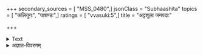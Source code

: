 +++
secondary_sources = [ "MSS_0480",]
jsonClass = "Subhaashita"
topics = [ "कलियुगः", "पाशण्डः",]
ratings = [ "vvasuki:5",]
title = "अट्टशूला जनपदाः"

+++

<details><summary>Text</summary>

अट्टशूला जनपदाः शिवशूलाश्चतुष्पथाः।  
केशशूलाः स्त्रियो राजन् भविष्यन्ति युगक्षये॥
</details>



<details><summary>अज्ञात-विवरणम्</summary>

अट्टमन्नं शिवो वेदः शूलो विक्रय उच्यते' इति कोशः।
</details>
